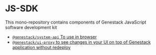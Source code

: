 # JS-SDK
This mono-repository contains components of Genestack JavaScript 
software development kit

* [`@genestack/system-api` To use in browser](./packages/system-api/README.md)
* [`@genestack/ui-proxy` to see changes in your UI on top of Genestack application without
  redeploy](./packages/ui-proxy/README.md)
